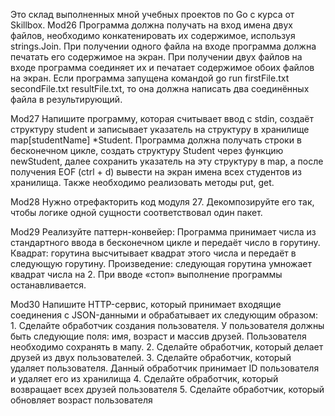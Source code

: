 Это склад выполненных мной учебных проектов по Go с курса от Skillbox.
Mod26
  Программа должна получать на вход имена двух файлов, необходимо  конкатенировать их содержимое, используя strings.Join.
  При получении одного файла на входе программа должна печатать его содержимое на экран.
  При получении двух файлов на входе программа соединяет их и печатает содержимое обоих файлов на экран.
  Если программа запущена командой go run firstFile.txt secondFile.txt resultFile.txt, то она должна написать два соединённых файла в результирующий.

Mod27
  Напишите программу, которая считывает ввод с stdin, создаёт структуру student и записывает указатель на структуру в хранилище map[studentName] *Student.
  Программа должна получать строки в бесконечном цикле, создать структуру Student через функцию newStudent, далее сохранить указатель на эту структуру в map, 
  а после получения EOF (ctrl + d) вывести на экран имена всех студентов из хранилища. Также необходимо реализовать методы put, get.
  
Mod28
  Нужно отрефакторить код модуля 27. Декомпозируйте его так, чтобы логике одной сущности соответствовал один пакет.
  
Mod29
  Реализуйте паттерн-конвейер:
    Программа принимает числа из стандартного ввода в бесконечном цикле и передаёт число в горутину.
    Квадрат: горутина высчитывает квадрат этого числа и передаёт в следующую горутину.
    Произведение: следующая горутина умножает квадрат числа на 2.
    При вводе «стоп» выполнение программы останавливается.
    
Mod30
  Напишите HTTP-сервис, который принимает входящие соединения с JSON-данными и обрабатывает их следующим образом:
    1. Сделайте обработчик создания пользователя. У пользователя должны быть следующие поля: имя, возраст и массив друзей. Пользователя необходимо сохранять в мапу.
    2. Сделайте обработчик, который делает друзей из двух пользователей.
    3. Сделайте обработчик, который удаляет пользователя. Данный обработчик принимает ID пользователя и удаляет его из хранилища
    4. Сделайте обработчик, который возвращает всех друзей пользователя
    5. Сделайте обработчик, который обновляет возраст пользователя
